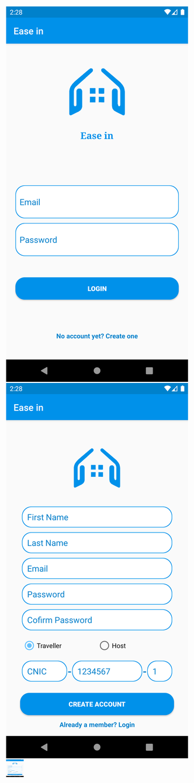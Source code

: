 ![Image description](https://github.com/MohT98/Ease-in/blob/master/Screenshot_1570440487.png)
![Image description](https://github.com/MohT98/Ease-in/blob/master/Screenshot_1570440502.png)
<a href="url"><img src="https://github.com/MohT98/Ease-in/blob/master/Screenshot_1570440502.png" align="left" height="48" width="48" ></a>
